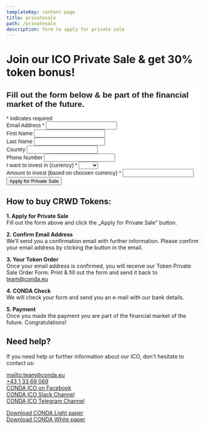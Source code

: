 ```yaml
---
templateKey: content-page
title: privatesale
path: /privatesale
description: form to apply for private sale
---
```

# Join our ICO Private Sale & get 30% token bonus!

<div class="textwidget custom-html-widget"><!-- Begin MailChimp Signup Form -->
<link href="//cdn-images.mailchimp.com/embedcode/classic-10_7.css" rel="stylesheet" type="text/css">
<style type="text/css">
	#mc_embed_signup{background:#fff; clear:left; font:14px Helvetica,Arial,sans-serif; }
	/* Add your own MailChimp form style overrides in your site stylesheet or in this style block.
	   We recommend moving this block and the preceding CSS link to the HEAD of your HTML file. */
</style>
<div id="mc_embed_signup">
<form action="https://online.us7.list-manage.com/subscribe/post?u=7756e216dd2606870dfb053c2&amp;id=abf258d993" method="post" id="mc-embedded-subscribe-form" name="mc-embedded-subscribe-form" class="validate" target="_blank" novalidate="novalidate">
    <div id="mc_embed_signup_scroll">
	<h2>Fill out the form below &amp; be part of the financial market of the future.</h2>
<div class="indicates-required"><span class="asterisk">*</span> indicates required</div>
<div class="mc-field-group">
	<label for="mce-EMAIL">Email Address  <span class="asterisk">*</span>
</label>
	<input type="email" value="" name="EMAIL" class="required email" id="mce-EMAIL" aria-required="true">
</div>
<div class="mc-field-group">
	<label for="mce-FNAME">First Name </label>
	<input type="text" value="" name="FNAME" class="" id="mce-FNAME">
</div>
<div class="mc-field-group">
	<label for="mce-LNAME">Last Name </label>
	<input type="text" value="" name="LNAME" class="" id="mce-LNAME">
</div>
<div class="mc-field-group">
	<label for="mce-COUNTRY">Country </label>
	<input type="text" value="" name="COUNTRY" class="" id="mce-COUNTRY">
</div>
<div class="mc-field-group">
	<label for="mce-PHONE">Phone Number </label>
	<input type="text" name="PHONE" class="" value="" id="mce-PHONE">
</div>
<div class="mc-field-group">
	<label for="mce-CURRENCY">I want to invest in (currency)  <span class="asterisk">*</span>
</label>
	<select name="CURRENCY" class="required" id="mce-CURRENCY" aria-required="true">
	<option value=""></option>
	<option value="EUR">EUR</option>
	<option value="ETH">ETH</option>
	</select>
</div>
<div class="mc-field-group">
	<label for="mce-AMOUNT">Amount to invest (based on choosen currency)  <span class="asterisk">*</span>
</label>
	<input type="number" name="AMOUNT" class="required" value="" id="mce-AMOUNT" aria-required="true">
</div>
	<div id="mce-responses" class="clear">
		<div class="response" id="mce-error-response" style="display:none"></div>
		<div class="response" id="mce-success-response" style="display:none"></div>
	</div>    <!-- real people should not fill this in and expect good things - do not remove this or risk form bot signups-->
    <div style="position: absolute; left: -5000px;" aria-hidden="true"><input type="text" name="b_7756e216dd2606870dfb053c2_abf258d993" tabindex="-1" value=""></div>
    <div class="clear"><input type="submit" value="Apply for Private Sale" name="subscribe" id="mc-embedded-subscribe" class="button i-btn i-btn-lg btn btn-primary"></div>
    </div>
<div></div></form>
</div>
<script type="text/javascript" src="//s3.amazonaws.com/downloads.mailchimp.com/js/mc-validate.js"></script>
<script type="text/javascript">(function($) {window.fnames = new Array(); window.ftypes = new Array();fnames[0]='EMAIL';ftypes[0]='email';fnames[1]='FNAME';ftypes[1]='text';fnames[2]='LNAME';ftypes[2]='text';fnames[3]='COUNTRY';ftypes[3]='text';fnames[4]='PHONE';ftypes[4]='phone';fnames[5]='CURRENCY';ftypes[5]='dropdown';fnames[6]='AMOUNT';ftypes[6]='number';}(jQuery));var $mcj = jQuery.noConflict(true);</script>
<!--End mc_embed_signup--></div>

## How to buy CRWD Tokens:

**1. Apply for Private Sale**\
Fill out the form above and click the „Apply for Private Sale” button.

**2. Confirm Email Address**\
We’ll send you a confirmation email with further information. Please confirm your email address by clicking the button in the email.

**3. Your Token Order**\
Once your email address is confirmed, you will receive our Token Private  Sale Order Form. Print & fill out the form and send it back to team@conda.eu

**4. CONDA Check**\
We will check your form and send you an e-mail with our bank details.

**5. Payment**\
Once you made the payment you are part of the financial market of the future. Congratulations!

## Need help?

If you need help or further information about our ICO, don't hesitate to contact us:

<mailto:team@conda.eu>\
[+43 1 33 69 069](tel:+4313369069)\
[CONDA ICO on Facebook](https://www.facebook.com/crwdtoken/)\
[CONDA ICO Slack Channel](http://bit.ly/2lgKuRa)\
[CONDA ICO Telegram Channel](<CONDA ICO Telegram Channel>)

[Download CONDA Light paper](/img/CONDA-Light-paper.pdf)\
[Download CONDA White paper](/img/conda-white-paper.pdf)
